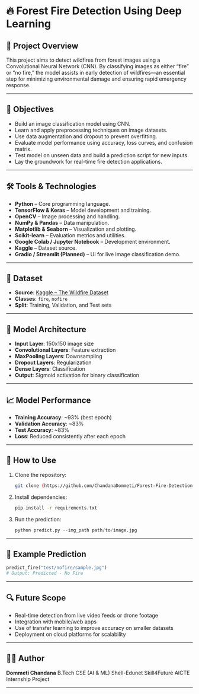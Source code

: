 
# 🔥 Forest Fire Detection Using Deep Learning

## 📌 Project Overview

This project aims to detect wildfires from forest images using a Convolutional Neural Network (CNN). By classifying images as either “fire” or “no fire,” the model assists in early detection of wildfires—an essential step for minimizing environmental damage and ensuring rapid emergency response.

---

## 🎯 Objectives

* Build an image classification model using CNN.
* Learn and apply preprocessing techniques on image datasets.
* Use data augmentation and dropout to prevent overfitting.
* Evaluate model performance using accuracy, loss curves, and confusion matrix.
* Test model on unseen data and build a prediction script for new inputs.
* Lay the groundwork for real-time fire detection applications.

---

## 🛠️ Tools & Technologies

* **Python** – Core programming language.
* **TensorFlow & Keras** – Model development and training.
* **OpenCV** – Image processing and handling.
* **NumPy & Pandas** – Data manipulation.
* **Matplotlib & Seaborn** – Visualization and plotting.
* **Scikit-learn** – Evaluation metrics and utilities.
* **Google Colab / Jupyter Notebook** – Development environment.
* **Kaggle** – Dataset source.
* **Gradio / Streamlit (Planned)** – UI for live image classification demo.

---

## 📁 Dataset

* **Source**: [Kaggle – The Wildfire Dataset](https://www.kaggle.com/datasets/elmadafri/the-wildfire-dataset)
* **Classes**: `fire`, `nofire`
* **Split**: Training, Validation, and Test sets

---

## 🧠 Model Architecture

* **Input Layer**: 150x150 image size
* **Convolutional Layers**: Feature extraction
* **MaxPooling Layers**: Downsampling
* **Dropout Layers**: Regularization
* **Dense Layers**: Classification
* **Output**: Sigmoid activation for binary classification

---

## 📈 Model Performance

* **Training Accuracy**: \~93% (best epoch)
* **Validation Accuracy**: \~83%
* **Test Accuracy**: \~83%
* **Loss**: Reduced consistently after each epoch

---

## 🚀 How to Use

1. Clone the repository:

   ```bash
   git clone (https://github.com/ChandanaDommeti/Forest-Fire-Detection)
   ```

2. Install dependencies:

   ```bash
   pip install -r requirements.txt
   ```

3. Run the prediction:

   ```python
   python predict.py --img_path path/to/image.jpg
   ```

---

## 🧪 Example Prediction

```python
predict_fire("test/nofire/sample.jpg")
# Output: Predicted - No Fire
```

---

## 🔍 Future Scope

* Real-time detection from live video feeds or drone footage
* Integration with mobile/web apps
* Use of transfer learning to improve accuracy on smaller datasets
* Deployment on cloud platforms for scalability

---

## 👨‍💻 Author

**Dommeti Chandana**
B.Tech CSE (AI & ML)
Shell-Edunet Skill4Future AICTE Internship Project

---

